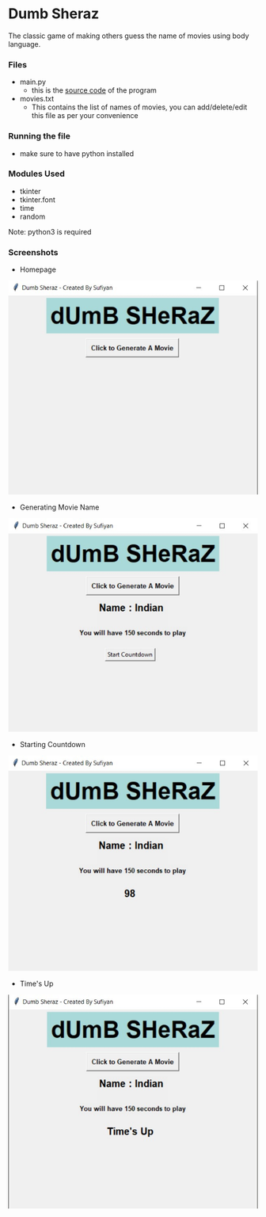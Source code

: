 # Dumb Sheraz

The classic game of making others guess the name of movies using body language.

### Files
- main.py
	- this is the [source code](https://github.com/suffisme/DumbSheraz) of the program
- movies.txt
	- This contains the list of names of movies, you can add/delete/edit this file as per your convenience

### Running the file
- make sure to have python installed

### Modules Used
- tkinter
- tkinter.font
- time
- random

Note: python3 is required

### Screenshots
- Homepage

![](src/ss1.jpg)

- Generating Movie Name

![](src/ss2.jpg)

- Starting Countdown

![](src/ss3.jpg)

- Time's Up

![](src/ss4.jpg)
